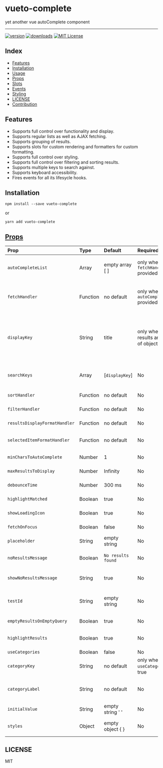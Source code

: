<div>
<h1>vueto-complete</h1>

<p>yet another vue autoComplete component</a></p>
</div>

<hr />

[![version][version-badge]][package]
[![downloads][downloads-badge]][npmtrends]
[![MIT License][license-badge]][LICENSE]

## Index

* [Features](#features)
* [Installation](#installation)
* [Usage](#usage)
* [Props](#props)
* [Slots](#slots)
* [Events](#events)
* [Styling](#styling)
* [LICENSE](#license)
* [Contribution](#contribution)

## Features

* Supports full control over functionality and display.
* Supports regular lists as well as AJAX fetching.
* Supports grouping of results.
* Supports slots for custom rendering and formatters for custom formatting.
* Supports full control over styling.
* Supports full control over filtering and sorting results.
* Supports multiple keys to search against.
* Supports keyboard accessibility.
* Fires events for all its lifesycle hooks.

## Installation

```
npm install --save vueto-complete
```

or

```
yarn add vueto-complete
```



## [Props](#props)

| Prop                                          | Type      |  Default              | Required                                      | Description                                                                                                                                                                                               |                
| :---------------------------------------------| :-------  | :---------------------| :---------------------------------------------|-----------------------------------------------------------------------------------------------------------------------------------------------------------------------------------------------------------|
| `autoCompleteList`                            | Array     | empty array [ ]       | only when no `fetchHandler` provided          | `autoCompleteList` is required only if no `fetchHandler` provided, it can be array of strings or objects                                                                                                  |      
| `fetchHandler`                                | Function  | no default            | only when no `autoCompleteList` provided      | `fetchHandler` for fetching AJAX results, it's a function returns a promise resolves to a list, it's required only if no `autoCompleteList` provided.                                                     |       
| `displayKey`                                  | String    | title                 | only when the results are a list of objects   | `displayKey` is the key that will be displayed in the list, it's required only if the list is array of objects and you can override how you display the results with `resultsDisplayFormatHandler` prop   |       
| `searchKeys`                                  | Array     | [`displayKey`]        | No                                            |  you can provide multiple keys from the result object to search against while autoCompleting                                                                                                              |       
| `sortHandler`                                 | Function  | no default            | No                                            |  a function to sort the autoCompleted results                                                                                                                                                             |       
| `filterHandler`                               | Function  | no default            | No                                            |  a function to filter the autoCompleted results                                                                                                                                                           |       
| `resultsDisplayFormatHandler`                 | Function  | no default            | No                                            |  a function to format how the results get displayed                                                                                                                                                       |       
| `selectedItemFormatHandler`                   | Function  | no default            | No                                            |  a function to format how the selected result get displayed on the autoComplete input                                                                                                                     |       
| `minCharsToAutoComplete`                      | Number    | 1                     | No                                            |  the minimum characters to start autoComplete or fetch                                                                                                                                                    |       
| `maxResultsToDisplay`                         | Number    | Infinity              | No                                            |  the maximum results to display                                                                                                                                                                           |       
| `debounceTime`                                | Number    | 300 ms                | No                                            |  debounce time for the `input` event while fetching results                                                                                                                                               |       
| `highlightMatched`                            | Boolean   | true                  | No                                            |  highlight matched words as the query                                                                                                                                                                     |       
| `showLoadingIcon`                             | Boolean   | true                  | No                                            |  show loading icon while fetching results                                                                                                                                                                 |       
| `fetchOnFocus`                                | Boolean   | false                 | No                                            |  fetch results with the current query on input focus                                                                                                                                                      |       
| `placeholder`                                 | String    | empty string          | No                                            |  autoComplete input placeholder                                                                                                                                                                           |       
| `noResultsMessage`                            | Boolean   | `No results found`    | No                                            |  the message to display when no results matches the current query                                                                                                                                         |       
| `showNoResultsMessage`                        | String    | true                  | No                                            |  show a message when no results matches the current query                                                                                                                                                 |       
| `testId`                                      | String    | empty string          | No                                            |  `id` to define a data attribute `data-test-id` for each element in the component for `automation test`                                                                                                   |       
| `emptyResultsOnEmptyQuery`                    | Boolean   | true                  | No                                            |  empty the results array when the input query get empty                                                                                                                                                   |       
| `highlightResults`                            | Boolean   | true                  | No                                            |  highlight results with hovering over it or using keyboard                                                                                                                                                |       
| `useCategories`                               | Boolean   | false                 | No                                            |  categorise results                                                                                                                                                                                       |       
| `categoryKey`                                 | String    | no default            | only when `useCategories` is true             |  the key to categorise with                                                                                                                                                                               |       
| `categoryLabel`                               | String    | no default            | No                                            |  the label to show for the category, if it's not provided the `categoryKey` prop will be used as a label                                                                                                  |       
| `initialValue`                                | String    | empty string ' '      | No                                            |  initial value for the input query                                                                                                                                                                        |       
| `styles`                                      | Object    | empty object  { }     | No                                            |  styles object to style each element in the component in all its states                                                                                                                                   |       

## LICENSE

MIT

[npm]: https://www.npmjs.com/
[node]: https://nodejs.org
[build-badge]: https://img.shields.io/travis/Educents/vueto-complete.svg?style=flat-square
[build]: https://travis-ci.org/Educents/vueto-complete
[coverage-badge]: https://img.shields.io/codecov/c/github/Educents/vueto-complete.svg?style=flat-square
[coverage]: https://codecov.io/github/Educents/vueto-complete
[version-badge]: https://img.shields.io/npm/v/vueto-complete.svg?style=flat-square
[package]: https://www.npmjs.com/package/vueto-complete
[downloads-badge]: https://img.shields.io/npm/dm/vueto-complete.svg?style=flat-square
[npmtrends]: http://www.npmtrends.com/vueto-complete
[license-badge]: https://img.shields.io/npm/l/vueto-complete.svg?style=flat-square
[license]: https://github.com/Educents/vueto-complete/blob/master/LICENSE
[prs-badge]: https://img.shields.io/badge/PRs-welcome-brightgreen.svg?style=flat-square
[prs]: http://makeapullrequest.com
[coc-badge]: https://img.shields.io/badge/code%20of-conduct-ff69b4.svg?style=flat-square
[coc]: https://github.com/Educents/vueto-complete/blob/master/other/CODE_OF_CONDUCT.md
[github-watch-badge]: https://img.shields.io/github/watchers/Educents/vueto-complete.svg?style=social
[github-watch]: https://github.com/Educents/vueto-complete/watchers
[github-star-badge]: https://img.shields.io/github/stars/Educents/vueto-complete.svg?style=social
[github-star]: https://github.com/Educents/vueto-complete/stargazers
[twitter]: https://twitter.com/intent/tweet?text=Check%20out%20vueto-complete%20by%20%40educents%20https%3A%2F%2Fgithub.com%2Feducents%2Fvueto-complete%20%F0%9F%91%8D
[twitter-badge]: https://img.shields.io/twitter/url/https/github.com/Educents/vueto-complete.svg?style=social
[emojis]: https://github.com/kentcdodds/all-contributors#emoji-key
[all-contributors]: https://github.com/kentcdodds/all-contributors
